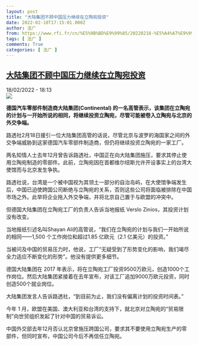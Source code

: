 ```yaml
---
layout: post
title: "大陆集团不顾中国压力继续在立陶宛投资"
date: 2022-02-18T17:15:01.000Z
author: 法广
from: https://www.rfi.fr/cn/%E5%9B%BD%E9%99%85/20220218-%E5%A4%A7%E9%99%86%E9%9B%86%E5%9B%A2%E4%B8%8D%E9%A1%BE%E4%B8%AD%E5%9B%BD%E5%8E%8B%E5%8A%9B%E7%BB%A7%E7%BB%AD%E5%9C%A8%E7%AB%8B%E9%99%B6%E5%AE%9B%E6%8A%95%E8%B5%84
tags: [ 法广 ]
comments: True
categories: [ 法广 ]
---
```

<!--1645204501000-->
[大陆集团不顾中国压力继续在立陶宛投资](https://www.rfi.fr/cn/%E5%9B%BD%E9%99%85/20220218-%E5%A4%A7%E9%99%86%E9%9B%86%E5%9B%A2%E4%B8%8D%E9%A1%BE%E4%B8%AD%E5%9B%BD%E5%8E%8B%E5%8A%9B%E7%BB%A7%E7%BB%AD%E5%9C%A8%E7%AB%8B%E9%99%B6%E5%AE%9B%E6%8A%95%E8%B5%84)
------

<div>
<div>18/02/2022 - 18:13</div><img src="https://s.rfi.fr/media/display/ab84ec98-5f34-11ec-a7e1-005056a90284/w:1280/p:16x9/2021-12-17T095645Z_1491855172_RC29GR9P2FMH_RTRMADP_3_CHINA-LITHUANIA-TRADE-DISPUTE.JPG"><p><strong>                    德国汽车零部件制造商大陆集团(Continental) 的一名高管表示，该集团在立陶宛的计划与一开始所说的相同，将继续投资立陶宛，尽管可能被卷入立陶宛与北京的外交争端。                </strong></p><div >                    <p>路透社2月18日援引一位大陆集团高管的话说，尽管北京与波罗的海国家之间的外交争端威胁到这家德国汽车零部件制造商，但仍将继续投资立陶宛的一家工厂。</p><p>两名知情人士去年12月曾告诉路透社，中国正在向大陆集团施压，要求其停止使用立陶宛制造的零部件。此前，立陶宛因在首都维尔纽斯允许开设事实上的台湾大使馆而与北京发生争执。</p><p>路透社说，台湾是一个被中国视为其领土一部分的自治岛屿，在大使馆争端发生后，中国已迫使跨国公司断绝与立陶宛的关系，否则这些公司将面临被排除在中国市场之外。此举将企业拖入外交争端，并将北京自己置于与欧盟的冲突中。</p><p>但德国大陆集团在立陶宛工厂的负责人告诉当地报纸 Verslo Zinios，其投资计划没有改变。</p><p>当地报纸引述名叫Shayan Ali的高管说，“我们在立陶宛的计划与我们一开始所说的相同——1,500 个工作岗位和超过1.85 亿欧元（2.1 亿美元）的投资。”</p><p>当被问及中国的贸易压力时，他说，工厂“无疑受到了形势变化的影响，我们竭尽全力适应不断变化的形势”。他没有提供更多细节。</p><p>德国大陆集团在 2017 年表示，将在立陶宛工厂投资9500万欧元，创造1000个工作岗位。然后大陆集团紧接着在去年宣布，对该工厂追加9000万欧元投资，同时创造500个就业岗位。</p><p>大陆集团发言人告诉路透社，“到目前为止，我们没有偏离计划的投资时间表。”</p><p>今年 1 月，欧盟在美国、澳大利亚和台湾的支持下，就北京对立陶宛的“贸易限制”向世贸组织发起了针对中国的贸易诉讼。</p><p>中国外交部去年12月否认北京曾施压跨国公司，要求其不要使用立陶宛生产的零部件，但同时宣布，中国公司今后不再信任立陶宛。</p>                                            <div data-selfpromo-newsletter>    </div>    <div data-selfpromo-app>    </div>                </div>
</div>
